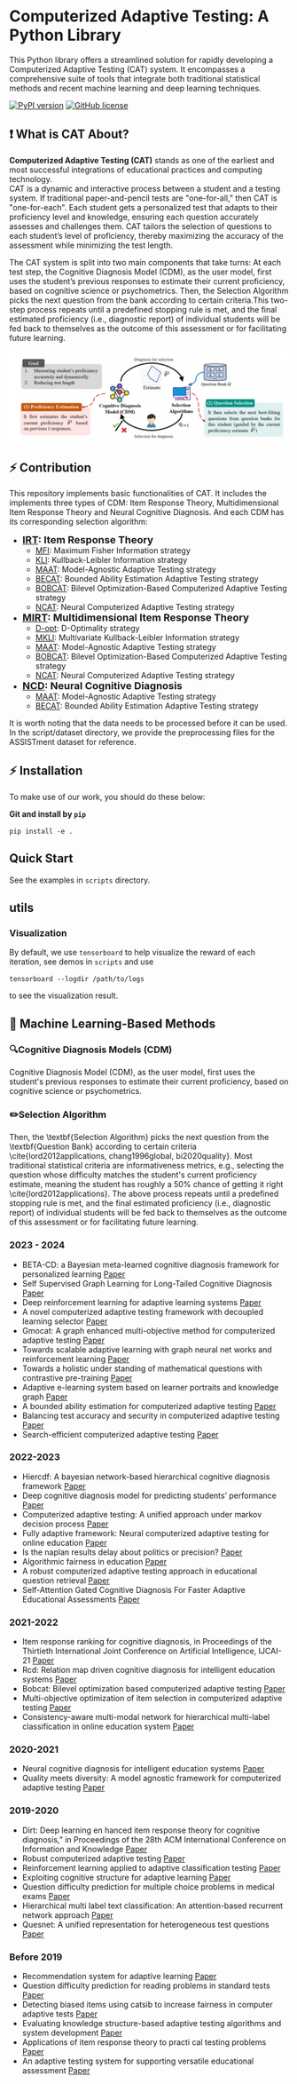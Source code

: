 # Computerized Adaptive Testing: A Python Library
<!-- **<font size=5>Computerized Adaptive Testing Package, including the following models and strategies.</font>** -->
This Python library offers a streamlined solution for rapidly developing a Computerized Adaptive Testing (CAT) system. It encompasses a comprehensive suite of tools that integrate both traditional statistical methods and recent machine learning and deep learning techniques.

[![PyPI version](https://img.shields.io/pypi/v/EduCAT.svg)](https://pypi.org/project/EduCAT/)
[![GitHub license](https://img.shields.io/github/license/bigdata-ustc/EduCAT.svg)](https://github.com/bigdata-ustc/EduCAT/blob/main/LICENSE)  

## ❗ What is CAT About?

**Computerized Adaptive Testing (CAT)** stands as one of the earliest and most successful integrations of educational practices and computing technology.  
CAT is a dynamic and interactive process between a student and a testing system. If traditional paper-and-pencil tests are "one-for-all," then CAT is "one-for-each". Each student gets a personalized test that adapts to their proficiency level and knowledge, ensuring each question accurately assesses and challenges them. CAT tailors the selection of questions to each student’s level of proficiency, thereby maximizing the accuracy of the assessment while minimizing the test length. 


The CAT system is split into two main components that take turns: At each test step, the Cognitive Diagnosis Model (CDM), as the user model, first uses the student’s previous  responses to estimate their current proficiency, based on cognitive science or psychometrics. Then, the Selection Algorithm picks the next question from the bank according to certain criteria.This two-step process repeats until a predefined stopping rule is met, and the final estimated proficiency (i.e., diagnostic report) of individual students will be fed back to themselves as the outcome of this assessment or for facilitating future learning. 

![Figure 2](./figs/cat_image_1.png)



## ⚡ Contribution

This repository implements basic functionalities of CAT. It includes the implements three types of CDM: Item Response Theory, Multidimensional Item Response Theory and Neural Cognitive Diagnosis. And each CDM has its corresponding selection algorithm:
* **<font size=4>[IRT](https://link.springer.com/book/10.1007/978-0-387-89976-3): Item Response Theory**</font>
  * [<u>MFI</u>](https://api.taylorfrancis.com/content/books/mono/download?identifierName=doi&identifierValue=10.4324/9780203056615&type=googlepdf): Maximum Fisher Information strategy
  * [<u>KLI</u>](https://journals.sagepub.com/doi/abs/10.1177/014662169602000303): Kullback-Leibler Information strategy
  * [<u>MAAT</u>](https://ieeexplore.ieee.org/abstract/document/9338437/): Model-Agnostic Adaptive Testing strategy
  * [<u>BECAT</u>](https://nips.cc/virtual/2023/poster/70224): Bounded Ability Estimation Adaptive Testing strategy 
  * [<u>BOBCAT</u>](https://www.ijcai.org/proceedings/2021/0332.pdf): Bilevel Optimization-Based Computerized Adaptive Testing strategy 
  * [<u>NCAT</u>](https://ojs.aaai.org/index.php/AAAI/article/view/20399): Neural Computerized Adaptive Testing strategy 
* **<font size=4>[MIRT](https://link.springer.com/book/10.1007/978-0-387-89976-3): Multidimensional Item Response Theory</font>**
  * [<u>D-opt</u>](https://www.sciencedirect.com/science/article/pii/S0169716106260188): D-Optimality strategy
  * [<u>MKLI</u>](https://link.springer.com/article/10.1007/s11336-014-9401-5): Multivariate Kullback-Leibler Information strategy
  * [<u>MAAT</u>](https://ieeexplore.ieee.org/abstract/document/9338437/): Model-Agnostic Adaptive Testing strategy
  * [<u>BOBCAT</u>](https://www.ijcai.org/proceedings/2021/0332.pdf): Bilevel Optimization-Based Computerized Adaptive Testing strategy 
  * [<u>NCAT</u>](https://ojs.aaai.org/index.php/AAAI/article/view/20399): Neural Computerized Adaptive Testing strategy 
* **<font size=4>[NCD](https://ojs.aaai.org/index.php/AAAI/article/view/6080): Neural Cognitive Diagnosis</font>**
  * [<u>MAAT</u>](https://ieeexplore.ieee.org/abstract/document/9338437/): Model-Agnostic Adaptive Testing strategy
  * [<u>BECAT</u>](https://nips.cc/virtual/2023/poster/70224): Bounded Ability Estimation Adaptive Testing strategy 

<!-- BECAT strategy comes from paper A Bounded Ability Estimation for Computerized Adaptive Testing [Paper](https://nips.cc/virtual/2023/poster/70224) -->

It is worth noting that the data needs to be processed before it can be used. In the script/dataset directory, we provide the preprocessing files for the ASSISTment dataset for reference.

## ⚡ Installation

To make use of our work, you should do these below:

**Git and install by `pip`**

```
pip install -e .
```


## Quick Start

See the examples in `scripts` directory.

## utils

### Visualization

By default, we use `tensorboard` to help visualize the reward of each iteration, see demos in `scripts` and use

```
tensorboard --logdir /path/to/logs
```

to see the visualization result.


## 📕 Machine Learning-Based Methods
### 🔍Cognitive Diagnosis Models (CDM)
Cognitive Diagnosis Model (CDM), as the user model, first uses the student's previous responses to estimate their current proficiency, based on cognitive science or psychometrics.

<!-- Item Response Theory (IRT) is a statistical model used to assess individual abilities and traits. students’ proficiencies and question difficulties are handled as overall attributes reflected in students’ historical response data. These attributes can be single or multidimensional and are estimated through latent parameter estimation techniques. 


#### Neural Cognitive Diagnosis (NCD)
Neural Cognitive Diagnosis (NCD) is a cutting-edge framework designed to tackle the challenges inherent in cognitive diagnosis, in response to the complex and non-linear interactions between students and questions. In NCD models, we project students and questions to factor vectors and incorporates neural networks to learn the complex exercising interactions.  -->

### ✏️Selection Algorithm
 Then, the \textbf{Selection Algorithm} picks the next question from the \textbf{Question Bank} according to certain criteria \cite{lord2012applications, chang1996global, bi2020quality}. Most traditional statistical criteria are informativeness metrics, e.g., selecting the question whose difficulty matches the student's current proficiency estimate, meaning the student has roughly a 50\% chance of getting it right \cite{lord2012applications}. The above process repeats until a predefined stopping rule is met, and the final estimated proficiency (i.e., diagnostic report) of individual students will be fed back to themselves as the outcome of this assessment or for facilitating future learning. 


<!-- The purpose of CAT is to assess students' abilities with minimal items and high accuracy. The item selection algorithm can be divided into two types: information-based selection and data-driven selection. The most famous traditional information-based selection algorithm is Fisher Information (FSI). In addition, there are other item selection algorithms such as Kullback-Leibler Information. In recent years, the MAAT algorithm based on active learning and the BECAT algorithm based on core subset have been proposed, which can better adapt to the NCD model. BOBCAT, NCAT, and other algorithms treat item selection as a reinforcement learning problem and train the item selection algorithm with a large amount of student data to solve the problem. -->



### 2023 - 2024

- BETA-CD: a Bayesian meta-learned cognitive diagnosis framework for personalized learning  [Paper](https://dl.acm.org/doi/10.1609/aaai.v37i4.25629)
- Self Supervised Graph Learning for Long-Tailed Cognitive Diagnosis [Paper](https://arxiv.org/abs/2210.08169)
- Deep reinforcement learning for adaptive learning systems [Paper](https://arxiv.org/abs/2004.08410)
- A novel computerized adaptive testing framework with decoupled learning selector [Paper](https://link.springer.com/article/10.1007/s40747-023-01019-1)
- Gmocat: A graph enhanced multi-objective method for computerized adaptive testing [Paper](https://arxiv.org/abs/2310.07477)
- Towards scalable adaptive learning with graph neural net works and reinforcement learning [Paper](https://arxiv.org/abs/2305.06398)
- Towards a holistic under standing of mathematical questions with contrastive pre-training [Paper](https://arxiv.org/abs/2301.07558)
- Adaptive e-learning system based on learner portraits and knowledge graph [Paper](https://ieeexplore.ieee.org/document/10164957/)
- A bounded ability estimation for computerized adaptive testing [Paper](https://openreview.net/pdf?id=tAwjG5bM7H)
- Balancing test accuracy and security in computerized adaptive testing [Paper](https://arxiv.org/abs/2305.18312)
- Search-efficient computerized adaptive testing [Paper](https://dl.acm.org/doi/10.1145/3583780.3615049)

### 2022-2023

- Hiercdf: A bayesian  network-based hierarchical cognitive diagnosis framework [Paper](https://dl.acm.org/doi/10.1145/3534678.3539486)
- Deep cognitive diagnosis model for predicting  students’ performance [Paper](https://www.sciencedirect.com/science/article/pii/S0167739X21003277)
- Computerized  adaptive testing: A unified approach under markov decision process [Paper](https://link.springer.com/chapter/10.1007/978-3-031-10522-7_40)
- Fully adaptive framework: Neural computerized adaptive testing for online education [Paper](https://ojs.aaai.org/index.php/AAAI/article/view/20399)
- Is the naplan results delay about politics or precision? [Paper](https://blog.aare.edu.au/is-the-naplan-results-delay-about-politics-or-precision/)
- Algorithmic fairness  in education [Paper](https://arxiv.org/abs/2007.05443)
- A robust computerized adaptive testing approach in educational question retrieval [Paper](https://dl.acm.org/doi/abs/10.1145/3477495.3531928)
- Self-Attention Gated Cognitive Diagnosis For Faster Adaptive Educational Assessments [Paper](https://ieeexplore.ieee.org/document/10027634/)

### 2021-2022

- Item response ranking for cognitive diagnosis, in Proceedings of the Thirtieth International Joint Conference on Artificial Intelligence, IJCAI-21 [Paper](https://www.ijcai.org/proceedings/2021/241)
- Rcd: Relation map driven cognitive diagnosis for intelligent education systems [Paper](https://dl.acm.org/doi/10.1145/3404835.3462932)
- Bobcat: Bilevel optimization based computerized adaptive testing [Paper](https://www.ijcai.org/proceedings/2021/0332.pdf)
- Multi-objective optimization of item selection in computerized adaptive testing [Paper](https://dl.acm.org/doi/10.1145/3449639.3459334)
- Consistency-aware multi-modal network for hierarchical multi-label classification in online education system [Paper](https://ieeexplore.ieee.org/document/9667767/)

### 2020-2021

- Neural cognitive diagnosis for intelligent education systems [Paper](https://arxiv.org/abs/1908.08733)
- Quality meets diversity: A model agnostic framework for computerized adaptive testing [Paper](https://ieeexplore.ieee.org/abstract/document/9338437/)

### 2019-2020

- Dirt: Deep learning en hanced item response theory for cognitive diagnosis,” in Proceedings of the 28th ACM International Conference on Information and Knowledge [Paper](https://dl.acm.org/doi/10.1145/3357384.3358070)
- Robust computerized adaptive testing [Paper](https://link.springer.com/chapter/10.1007/978-3-030-18480-3_15)
- Reinforcement learning applied to adaptive classification testing [Paper](https://link.springer.com/chapter/10.1007/978-3-030-18480-3_17)
- Exploiting cognitive structure for adaptive learning [Paper](https://arxiv.org/abs/1905.12470)
- Question difficulty prediction for multiple choice problems in medical exams [Paper](https://dl.acm.org/doi/10.1145/3357384.3358013)
- Hierarchical multi label text classification: An attention-based recurrent network approach [Paper](https://dl.acm.org/doi/abs/10.1145/3357384.3357885)
- Quesnet: A unified representation for heterogeneous test questions [Paper](https://arxiv.org/abs/1905.10949)

### Before 2019

- Recommendation  system for adaptive learning [Paper](https://journals.sagepub.com/doi/full/10.1177/0146621617697959)
- Question difficulty prediction for reading problems in standard tests [Paper](https://dl.acm.org/doi/10.5555/3298239.3298437)
- Detecting biased items using catsib to increase fairness in computer adaptive tests [Paper](https://www.researchgate.net/publication/287052110_Detecting_biased_items_using_CATSIB_to_increase_fairness_in_computer_adaptive_tests)
- Evaluating knowledge structure-based adaptive testing algorithms and system development [Paper](https://www.researchgate.net/publication/266889340_Evaluating_Knowledge_Structure-based_Adaptive_Testing_Algorithms_and_System_Development)
- Applications of item response theory to practi cal testing problems [Paper](https://www.semanticscholar.org/paper/Applications-of-Item-Response-Theory-To-Practical-Lord/d0476004085419b8a44953f5cdab11442c12ffaa)
- An adaptive testing system for supporting versatile educational assessment [Paper](https://www.sciencedirect.com/science/article/pii/S0360131508000973)


